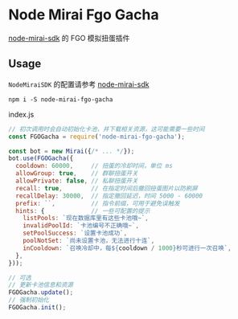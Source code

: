 # Node Mirai Fgo Gacha

[node-mirai-sdk](https://github.com/RedBeanN/node-mirai) 的 FGO 模拟扭蛋插件

## Usage

`NodeMiraiSDK` 的配置请参考 [node-mirai-sdk](https://github.com/RedBeanN/node-mirai)

`npm i -S node-mirai-fgo-gacha`

index.js

``` javascript
// 初次调用时会自动初始化卡池，并下载相关资源，这可能需要一些时间
const FGOGacha = require('node-mirai-fgo-gacha');

const bot = new Mirai({/* ... */});
bot.use(FGOGacha({
  cooldown: 60000,     // 扭蛋的冷却时间，单位 ms
  allowGroup: true,    // 群聊扭蛋开关
  allowPrivate: false, // 私聊扭蛋开关
  recall: true,        // 在指定时间后撤回扭蛋图片以防刷屏
  recallDelay: 30000,  // 指定撤回延迟，时间 5000 - 60000
  prefix: ``,          // 指令前缀，可用于避免误触发
  hints: {             // 一些可配置的提示
    listPools: `现在数据库里有这些卡池哦~`,
    invalidPoolId: `卡池编号不正确哦~`,
    setPoolSuccess: `设置卡池成功`,
    poolNotSet: `尚未设置卡池，无法进行十连`,
    inCooldown: `召唤冷却中，每${cooldown / 1000}秒可进行一次召唤`,
  },
}));

// 可选
// 更新卡池信息和资源
FGOGacha.update();
// 强制初始化
FGOGacha.init();

```
